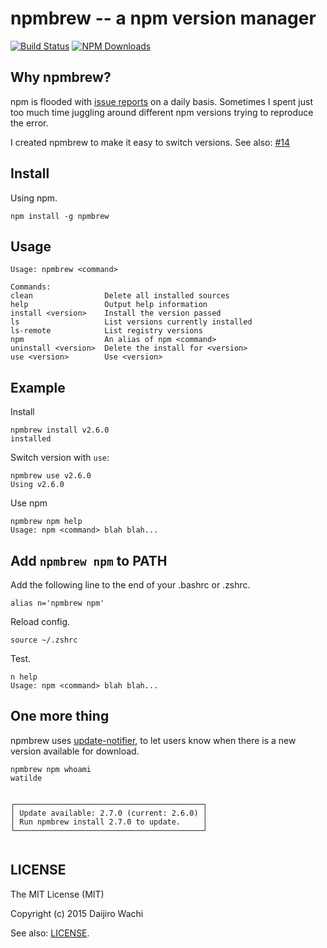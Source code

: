# npmbrew -- a npm version manager

[![Build Status](https://api.travis-ci.org/watilde/npmbrew.svg)](https://travis-ci.org/watilde/npmbrew)
[![NPM Downloads](http://img.shields.io/npm/dm/npmbrew.svg)](https://www.npmjs.org/package/npmbrew)

## Why npmbrew?
npm is flooded with [issue reports](https://github.com/npm/npm/issues) on a daily basis. Sometimes I spent just too much time juggling around different npm versions trying to reproduce the error.

I created npmbrew to make it easy to switch  versions. See also: [#14](https://github.com/watilde/npmbrew/issues/14)

## Install
Using npm.

```
npm install -g npmbrew
```

## Usage
```
Usage: npmbrew <command>

Commands:
clean                Delete all installed sources
help                 Output help information
install <version>    Install the version passed
ls                   List versions currently installed
ls-remote            List registry versions
npm                  An alias of npm <command>
uninstall <version>  Delete the install for <version>
use <version>        Use <version>
```

## Example
Install
```
npmbrew install v2.6.0
installed
```

Switch version with `use`:
```
npmbrew use v2.6.0
Using v2.6.0
```

Use npm
```
npmbrew npm help
Usage: npm <command> blah blah...
```

## Add `npmbrew npm` to PATH
Add the following line to the end of your .bashrc or .zshrc.
```
alias n='npmbrew npm'
```

Reload config.
```
source ~/.zshrc
```

Test.
```
n help
Usage: npm <command> blah blah...
```

## One more thing
npmbrew uses [update-notifier](https://github.com/yeoman/update-notifier/), to let users know when there is a new version available for download.
```
npmbrew npm whoami
watilde


┌──────────────────────────────────────────┐
│ Update available: 2.7.0 (current: 2.6.0) │
│ Run npmbrew install 2.7.0 to update.     │
└──────────────────────────────────────────┘


```

## LICENSE
The MIT License (MIT)

Copyright (c) 2015 Daijiro Wachi

See also: [LICENSE](/LICENSE).
